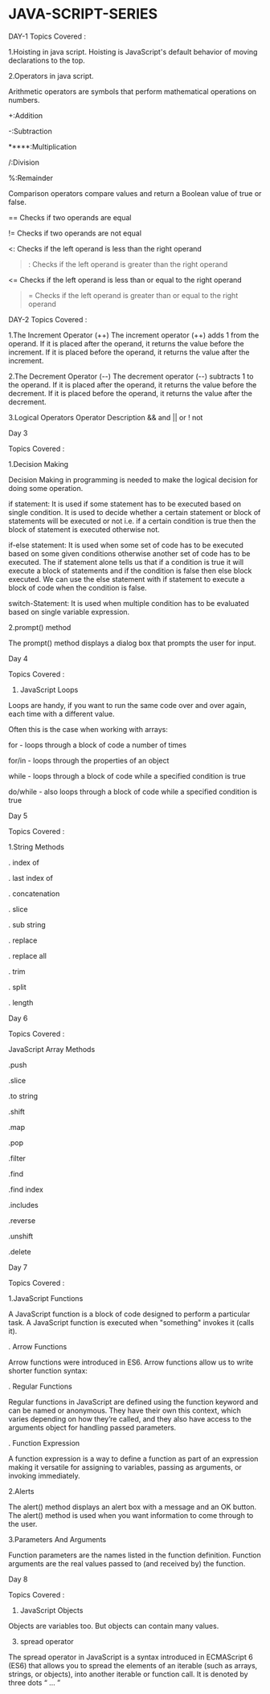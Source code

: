 # JAVA-SCRIPT-SERIES

DAY-1
Topics Covered :

1.Hoisting in java script.
 Hoisting is JavaScript's default behavior of moving declarations to the top.
 
2.Operators in java script.
 
Arithmetic operators are symbols that perform mathematical operations 
on numbers.
 
 +:Addition
 
 -:Subtraction
  
 *****:Multiplication
   
 /:Division
 
 %:Remainder


Comparison operators compare values and return a Boolean value of true or false.

 == Checks if two operands are equal 
 
 != Checks if two operands are not equal 
 
 <: Checks if the left operand is less than the right operand 
 
 >: Checks if the left operand is greater than the right operand

 <= Checks if the left operand is less than or equal to the right operand 
 
 >= Checks if the left operand is greater than or equal to the right operand


DAY-2
Topics Covered :

1.The Increment Operator (++)
 The increment operator (++) adds 1 from the operand.
 If it is placed after the operand, it returns the value before the increment.
 If it is placed before the operand, it returns the value after the increment.

2.The Decrement Operator (--)
 The decrement operator (--) subtracts 1 to the operand.
 If it is placed after the operand, it returns the value before the decrement.
 If it is placed before the operand, it returns the value after the decrement.
 
3.Logical Operators
 Operator Description
 && and
 || or
 ! not

 

Day 3



Topics Covered :

1.Decision Making

 Decision Making in programming is needed to make the logical decision for        doing some operation.



if statement: It is used if some statement has to be executed based on single condition. It is used to decide whether a certain statement or block of statements will be executed or not i.e. if a certain condition is true then the block of statement is executed otherwise not.



if-else statement: It is used when some set of code has to be executed based on some given conditions otherwise another set of code has to be executed. The if statement alone tells us that if a condition is true it will execute a block of statements and if the condition is false then else block executed. We can use the else statement with if statement to execute a block of code when the condition is false.



switch-Statement: It is used when multiple condition has to be evaluated based on single variable expression.



2.prompt() method

The prompt() method displays a dialog box that prompts the user for input.

Day 4

Topics Covered :

1. JavaScript Loops

Loops are handy, if you want to run the same code over and over again, each time with a different value.

Often this is the case when working with arrays:

for - loops through a block of code a number of times

for/in - loops through the properties of an object

while - loops through a block of code while a specified condition is true

do/while - also loops through a block of code while a specified condition is true

Day 5

Topics Covered :

1.String Methods

 . index of

 . last index of

 . concatenation

 . slice

 . sub string

 . replace 

 . replace all

 . trim

 . split

 . length

Day 6

Topics Covered :

JavaScript Array Methods

.push

.slice

.to string

.shift

.map 

.pop

.filter

.find

.find index 

.includes

.reverse

.unshift

.delete

Day 7

Topics Covered :

1.JavaScript Functions

A JavaScript function is a block of code designed to perform a particular task.
A JavaScript function is executed when "something" invokes it (calls it).

. Arrow Functions

 Arrow functions were introduced in ES6.
 Arrow functions allow us to write shorter function syntax:

. Regular Functions

 Regular functions in JavaScript are defined using the function keyword and 
 can be named or anonymous. They have their own this context, which 
 varies depending on how they’re called, and they also have access to 
 the arguments object for handling passed parameters.

. Function Expression

 A function expression is a way to define a function as part of an expression 
 making it versatile for assigning to variables, passing as arguments, or 
 invoking immediately.

2.Alerts

 The alert() method displays an alert box with a message and an OK button.
 The alert() method is used when you want information to come through to 
 the user.

3.Parameters And Arguments

 Function parameters are the names listed in the function definition.
 Function arguments are the real values passed to (and received by) the 
 function.

 Day 8

Topics Covered :

1. JavaScript Objects

 Objects are variables too. But objects can contain many values.
 
3. spread operator

 The spread operator in JavaScript is a syntax introduced in ECMAScript 6 
 (ES6) that allows you to spread the elements of an iterable (such as arrays, 
 strings, or objects), into another iterable or function call. It is denoted by 
 three dots “ ... ”



